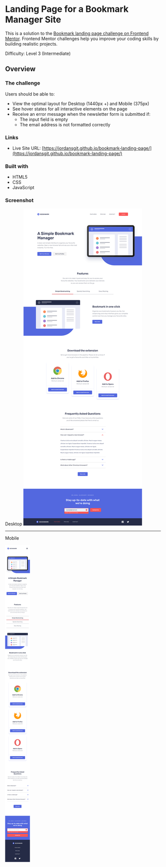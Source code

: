 # Landing Page for a Bookmark Manager Site

This is a solution to the [Bookmark landing page challenge on Frontend Mentor](https://www.frontendmentor.io/challenges/bookmark-landing-page-5d0b588a9edda32581d29158). Frontend Mentor challenges help you improve your coding skills by building realistic projects. 

Difficulty: Level 3 (Intermediate)

## Overview

### The challenge

Users should be able to:

- View the optimal layout for Desktop (1440px +) and Mobile (375px)
- See hover states for all interactive elements on the page
- Receive an error message when the newsletter form is submitted if:
  - The input field is empty
  - The email address is not formatted correctly

### Links

- Live Site URL: [https://jordansgit.github.io/bookmark-landing-page/](https://jordansgit.github.io/bookmark-landing-page/)

### Built with

- HTML5 
- CSS 
- JavaScript 

### Screenshot

Desktop
![Desktop Screenshot](./screenshots/desktop-screenshot.png)


-------
Mobile

![Mobile Screenshot](./screenshots/mobile-screenshot.png)

